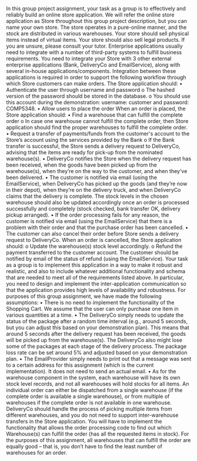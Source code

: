 In this group project assignment, your task as a group is to effectively and reliably build
an online store application. We will refer the online store application as Store throughout
this group project description, but you can name your own store. The store operates in a
pure-online manner, and the stock are distributed in various warehouses. Your store
should sell physical items instead of virtual items. Your store should also sell legal
products. If you are unsure, please consult your tutor.
Enterprise applications usually need to integrate with a number of third-party systems to
fulfill business requirements. You need to integrate your Store with 3 other external
enterprise applications (Bank, DeliveryCo and EmailService), along with several in-house
applications/components. Integration between these applications is required in order to
support the following workflow through which Store customers can make orders.
The Store application should:
• Authenticate the user through username and password
o The hashed version of the password should be stored in the database.
o You should use this account during the
demonstration: username: customer and password: COMP5348.
• Allow users to place the order
When an order is placed, the Store application should:
• Find a warehouse that can fulfill the complete order
o In case one warehouse cannot fulfill the complete order, then
Store application should find the proper warehouses to fulfill the complete
order.
• Request a transfer of payments/funds from the customer's account to the
Store’s account using the services provided by the Bank
o If the Bank transfer is successful, the Store sends a delivery request
to DeliveryCo, advising that the items are ready for pick-up from the
nominated warehouse(s).
• DeliveryCo notifies the Store when the delivery request has been received, when
the goods have been picked up from the warehouse(s), when they’re on the way to
the customer, and when they’ve been delivered.
• The customer is notified via email (using the EmailService), when DeliveryCo has
picked up the goods (and they’re now in their depot), when they’re on the delivery
truck, and when DeliveryCo claims that the delivery is complete.
The stock levels in the chosen warehouse should also be updated accordingly once
an order is processed successfully and completely (stock checked, bank transfer
OK, delivery pickup arranged).
• If the order processing fails for any reason, the customer is notified via email
(using the EmailService) that there is a problem with their order and that the
purchase order has been cancelled.
• The customer can also cancel their order before Store sends a delivery request
to DeliveryCo. When an order is cancelled, the Store application should:
o Update the warehouse(s) stock level accordingly.
o Refund the payment transferred to the customer account. The customer
should be notified by email of the status of refund (using the EmailService).
Your task as a group is to implement this application in a way to make it robust and
realistic, and also to include whatever additional functionality and schema that are needed
to meet all of the requirements listed above. In particular, you need to design and
implement the inter-application communication so that the application provides high
levels of availability and robustness.
For purposes of this group assignment, we have made the following assumptions:
• There is no need to implement the functionality of the Shopping Cart. We assume
that the user can only purchase one item in various quantities at a time.
• The DeliveryCo simply needs to update the status of the package after a random
time interval (e.g., around 5 seconds, but you can adjust this based on your
demonstration plan). This means that around 5 seconds after the delivery request
has been received, the goods will be picked up from the warehouse(s). The
DeliveryCo also might lose some of the packages at each stage of the delivery
process. The package loss rate can be set around 5% and adjusted based on your
demonstration plan.
• The EmailProvider simply needs to print out that a message was sent to a certain
address for this assignment (which is the current implementation). It does not need
to send an actual email.
• As for the warehouse component in the system, each warehouse will have its own
stock level records, and not all warehouses will hold stocks for all items. An
individual order can either be dispatched from a single warehouse (if the complete
order is available a single warehouse), or from multiple of warehouses if the
complete order is not available in one warehouse. DeliveryCo should handle the
process of picking multiple items from different warehouses, and you do not need
to support inter-warehouse transfers in the Store application. You will have to
implement the functionality that allows the order processing code to find out
which Warehouse(s) can fulfill the order (has all the requested items in stock). For
the purposes of this assignment, all warehouses that can fulfill the order are
equally good – that is, you don’t have to find the least number of warehouses for
an order.